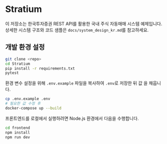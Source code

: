 # Stratium

이 저장소는 한국투자증권 REST API를 활용한 국내 주식 자동매매 시스템 예제입니다.
상세한 시스템 구조와 코드 샘플은 `docs/system_design_kr.md`를 참고하세요.

## 개발 환경 설정

```bash
git clone <repo>
cd Stratium
pip install -r requirements.txt
pytest
```

환경 변수 설정을 위해 `.env.example` 파일을 복사하여 `.env`로 저장한 뒤 값 을 채웁니다.

```bash
cp .env.example .env
# 필요한 값 수정 후
docker-compose up --build
```

프론트엔드를 로컬에서 실행하려면 Node.js 환경에서 다음을 수행합니다.

```bash
cd frontend
npm install
npm run dev
```
